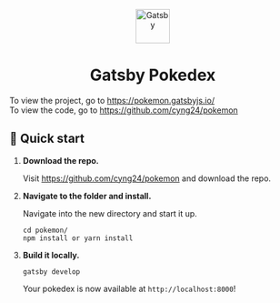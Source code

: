 <p align="center">
  <a href="https://www.gatsbyjs.com">
    <img alt="Gatsby" src="https://www.gatsbyjs.com/Gatsby-Monogram.svg" width="60" />
  </a>
</p>
<h1 align="center">
  Gatsby Pokedex
</h1>

To view the project, go to https://pokemon.gatsbyjs.io/
<br />
To view the code, go to https://github.com/cyng24/pokemon

## 🚀 Quick start

1.  **Download the repo.**

    Visit https://github.com/cyng24/pokemon and download the repo.

1.  **Navigate to the folder and install.**

    Navigate into the new directory and start it up.

    ```shell
    cd pokemon/
    npm install or yarn install
    ```

1.  **Build it locally.**

    ```shell
    gatsby develop
    ```
    Your pokedex is now available at `http://localhost:8000`!

